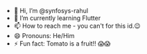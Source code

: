 - 👋 Hi, I’m @synfosys-rahul
- 🌱 I’m currently learning Flutter
- 📫 How to reach me - you can't for this id.😉
- 😄 Pronouns: He/Him
- ⚡ Fun fact: Tomato is a fruit!! 😱😱

<!---
synfosys-rahul/synfosys-rahul is a ✨ special ✨ repository because its `README.md` (this file) appears on your GitHub profile.
You can click the Preview link to take a look at your changes.
--->
